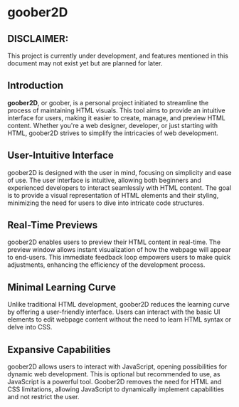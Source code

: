 # goober2D

## DISCLAIMER:
This project is currently under development, and features mentioned in this document may not exist yet but are planned for later.

## Introduction

**goober2D**, or goober, is a personal project initiated to streamline the process of maintaining HTML visuals. This tool aims to provide an intuitive interface for users, making it easier to create, manage, and preview HTML content. Whether you're a web designer, developer, or just starting with HTML, goober2D strives to simplify the intricacies of web development.

## User-Intuitive Interface

goober2D is designed with the user in mind, focusing on simplicity and ease of use. The user interface is intuitive, allowing both beginners and experienced developers to interact seamlessly with HTML content. The goal is to provide a visual representation of HTML elements and their styling, minimizing the need for users to dive into intricate code structures.

## Real-Time Previews

goober2D enables users to preview their HTML content in real-time. The preview window allows instant visualization of how the webpage will appear to end-users. This immediate feedback loop empowers users to make quick adjustments, enhancing the efficiency of the development process.

## Minimal Learning Curve

Unlike traditional HTML development, goober2D reduces the learning curve by offering a user-friendly interface. Users can interact with the basic UI elements to edit webpage content without the need to learn HTML syntax or delve into CSS.

## Expansive Capabilities

goober2D allows users to interact with JavaScript, opening possibilities for dynamic web development. This is optional but recommended to use, as JavaScript is a powerful tool. Goober2D removes the need for HTML and CSS limitations, allowing JavaScript to dynamically implement capabilities and not restrict the user.


